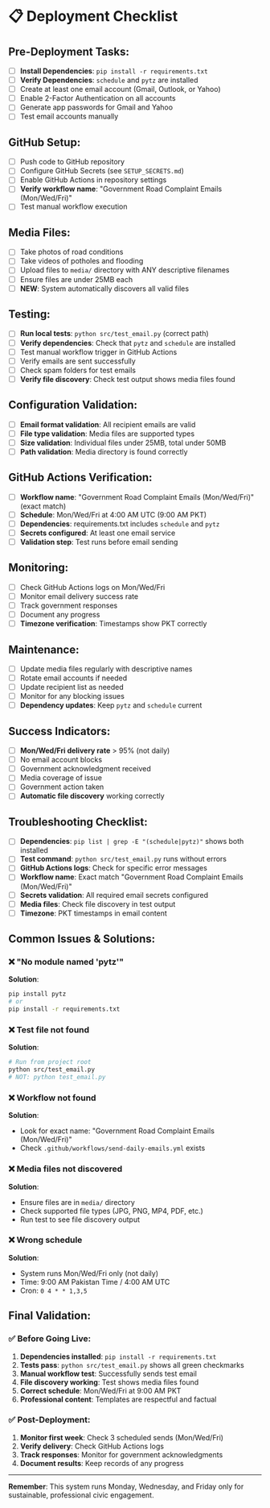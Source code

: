 # 📋 Deployment Checklist

## Pre-Deployment Tasks:
- [ ] **Install Dependencies**: `pip install -r requirements.txt`
- [ ] **Verify Dependencies**: `schedule` and `pytz` are installed
- [ ] Create at least one email account (Gmail, Outlook, or Yahoo)
- [ ] Enable 2-Factor Authentication on all accounts
- [ ] Generate app passwords for Gmail and Yahoo
- [ ] Test email accounts manually

## GitHub Setup:
- [ ] Push code to GitHub repository
- [ ] Configure GitHub Secrets (see `SETUP_SECRETS.md`)
- [ ] Enable GitHub Actions in repository settings
- [ ] **Verify workflow name**: "Government Road Complaint Emails (Mon/Wed/Fri)"
- [ ] Test manual workflow execution

## Media Files:
- [ ] Take photos of road conditions
- [ ] Take videos of potholes and flooding
- [ ] Upload files to `media/` directory with ANY descriptive filenames
- [ ] Ensure files are under 25MB each
- [ ] **NEW**: System automatically discovers all valid files

## Testing:
- [ ] **Run local tests**: `python src/test_email.py` (correct path)
- [ ] **Verify dependencies**: Check that `pytz` and `schedule` are installed
- [ ] Test manual workflow trigger in GitHub Actions
- [ ] Verify emails are sent successfully
- [ ] Check spam folders for test emails
- [ ] **Verify file discovery**: Check test output shows media files found

## Configuration Validation:
- [ ] **Email format validation**: All recipient emails are valid
- [ ] **File type validation**: Media files are supported types
- [ ] **Size validation**: Individual files under 25MB, total under 50MB
- [ ] **Path validation**: Media directory is found correctly

## GitHub Actions Verification:
- [ ] **Workflow name**: "Government Road Complaint Emails (Mon/Wed/Fri)" (exact match)
- [ ] **Schedule**: Mon/Wed/Fri at 4:00 AM UTC (9:00 AM PKT)
- [ ] **Dependencies**: requirements.txt includes `schedule` and `pytz`
- [ ] **Secrets configured**: At least one email service
- [ ] **Validation step**: Test runs before email sending

## Monitoring:
- [ ] Check GitHub Actions logs on Mon/Wed/Fri
- [ ] Monitor email delivery success rate
- [ ] Track government responses
- [ ] Document any progress
- [ ] **Timezone verification**: Timestamps show PKT correctly

## Maintenance:
- [ ] Update media files regularly with descriptive names
- [ ] Rotate email accounts if needed
- [ ] Update recipient list as needed
- [ ] Monitor for any blocking issues
- [ ] **Dependency updates**: Keep `pytz` and `schedule` current

## Success Indicators:
- [ ] **Mon/Wed/Fri delivery rate** > 95% (not daily)
- [ ] No email account blocks
- [ ] Government acknowledgment received
- [ ] Media coverage of issue
- [ ] Government action taken
- [ ] **Automatic file discovery** working correctly

## Troubleshooting Checklist:
- [ ] **Dependencies**: `pip list | grep -E "(schedule|pytz)"` shows both installed
- [ ] **Test command**: `python src/test_email.py` runs without errors
- [ ] **GitHub Actions logs**: Check for specific error messages
- [ ] **Workflow name**: Exact match "Government Road Complaint Emails (Mon/Wed/Fri)"
- [ ] **Secrets validation**: All required email secrets configured
- [ ] **Media files**: Check file discovery in test output
- [ ] **Timezone**: PKT timestamps in email content

## Common Issues & Solutions:

### ❌ "No module named 'pytz'"
**Solution**: 
```bash
pip install pytz
# or
pip install -r requirements.txt
```

### ❌ Test file not found
**Solution**: 
```bash
# Run from project root
python src/test_email.py
# NOT: python test_email.py
```

### ❌ Workflow not found
**Solution**: 
- Look for exact name: "Government Road Complaint Emails (Mon/Wed/Fri)"
- Check `.github/workflows/send-daily-emails.yml` exists

### ❌ Media files not discovered
**Solution**: 
- Ensure files are in `media/` directory
- Check supported file types (JPG, PNG, MP4, PDF, etc.)
- Run test to see file discovery output

### ❌ Wrong schedule
**Solution**: 
- System runs Mon/Wed/Fri only (not daily)
- Time: 9:00 AM Pakistan Time / 4:00 AM UTC
- Cron: `0 4 * * 1,3,5`

## Final Validation:

### ✅ Before Going Live:
1. **Dependencies installed**: `pip install -r requirements.txt`
2. **Tests pass**: `python src/test_email.py` shows all green checkmarks
3. **Manual workflow test**: Successfully sends test email
4. **File discovery working**: Test shows media files found
5. **Correct schedule**: Mon/Wed/Fri at 9:00 AM PKT
6. **Professional content**: Templates are respectful and factual

### ✅ Post-Deployment:
1. **Monitor first week**: Check 3 scheduled sends (Mon/Wed/Fri)
2. **Verify delivery**: Check GitHub Actions logs
3. **Track responses**: Monitor for government acknowledgments
4. **Document results**: Keep records of any progress

---

**Remember**: This system runs Monday, Wednesday, and Friday only for sustainable, professional civic engagement.